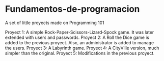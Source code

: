 # Fundamentos-de-programacion
A set of little proyects made on Programming 101

Proyect 1: A simple Rock-Paper-Scissors-Lizard-Spock game. It was later extended with users and passwords.
Proyect 2: A Roll the Dice game is added to the previous proyect. Also, an administrator is added to manage the users.
Proyect 3: A Labyrinth game.
Proyect 4: A CityVille version, much simpler than the original.
Proyect 5: Modifications in the previous proyect.
